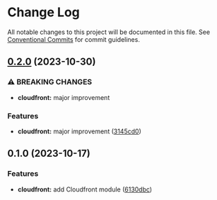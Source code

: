 # Change Log

All notable changes to this project will be documented in this file.
See [Conventional Commits](https://conventionalcommits.org) for commit guidelines.

## [0.2.0](https://github.com/aldra-consulting/infrastructure-modules/compare/cloudfront@0.1.0...cloudfront@0.2.0) (2023-10-30)


### ⚠ BREAKING CHANGES

* **cloudfront:** major improvement

### Features

* **cloudfront:** major improvement ([3145cd0](https://github.com/aldra-consulting/infrastructure-modules/commit/3145cd021639e507355d9d4d1b7d317e2282ef8c))



## 0.1.0 (2023-10-17)


### Features

* **cloudfront:** add Cloudfront module ([6130dbc](https://github.com/aldra-consulting/infrastructure-modules/commit/6130dbc435e310c6553287528afd388774d170c2))
